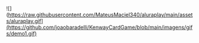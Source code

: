 ![](https://raw.githubusercontent.com/MateusMaciel340/aluraplay/main/assets/aluraplay.gif](https://github.com/joaobaradelli/KenwayCardGame/blob/main/imagens/gifs/demo1.gif)

